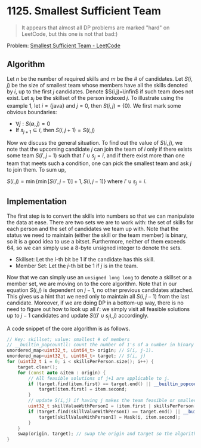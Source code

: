 # 1125. Smallest Sufficient Team

> It appears that almost all DP problems are marked "hard" on LeetCode, but this one is not that bad:)

Problem: [Smallest Sufficient Team - LeetCode](https://leetcode.com/problems/smallest-sufficient-team/description/)

## Algorithm

Let $n$ be the number of required skills and $m$ be the # of candidates. Let $S(i ,j)$ be the size of smallest team whose members have all the skills denoted by $i$, up to the first $j$ candidates. Denote $S(i,j)=\infin$ if such team does not exist. Let $s_j$ be the skillset of the person indexed $j$. To illustrate using the example 1, let $i = \{\text{java}\}$ and $j = 0$, then $S(i,j) = \{0\}$. We first mark some obvious boundaries:

- $\forall{j}: S(\emptyset, j) = 0$
- If $s_{j+1}\subseteq i$, then $S(i,j+1)=S(i,j)$

Now we discuss the general situation. To find out the value of $S(i,j)$, we note that the upcoming candidate $j$ can join the team of $i$ only if there exists some team $S(i',j-1)$ such that $i'\cup s_j=i$, and if there exist more than one team that meets such a condition, one can pick the smallest team and ask $j$ to join them. To sum up,

$S(i,j) = \min\{\min[S(i',j-1)]+1, S(i,j-1)\}$ where $i'\cup s_j=i$.

## Implementation

The first step is to convert the skills into numbers so that we can manipulate the data at ease. There are two sets we are to work with: the set of skills for each person and the set of candidates we team up with. Note that the status we need to maintain (either the skill or the team member) is binary, so it is a good idea to use a bitset. Furthermore, neither of them exceeds 64, so we can simply use a 8-byte unsigned integer to denote the sets.

- Skillset: Let the $i$-th bit be 1 if the candidate has this skill. 
- Member Set: Let the $j$-th bit be 1 if $j$ is in the team.

Now that  we can simply use an `unsigned long long` to denote a skillset or a member set, we are moving on to the core algorithm. Note that in our equation $S(i,j)$ is dependent on $j-1$, no other previous candidates attached. This gives us a hint that we need only to maintain all $S(i, j-1)$ from the last candidate. Moreover, if we are doing DP in a bottom-up way, there is no need to figure out how to look up all $i'$: we simply visit all feasible solutions up to $j-1$ candidates and update $S((i'\cup s_j),j)$ accordingly. 

A code snippet of the core algorithm is as follows. 

```cpp
// Key: skillset; value: smallest # of members
// __builtin_popcountll: count the number of 1's of a number in binary form.
unordered_map<uint32_t, uint64_t> origin; // S(i, j-1). 
unordered_map<uint32_t, uint64_t> target; // S(i, j)
for (uint32_t i = 0; i < skillsPerPerson.size(); i++) {
    target.clear();
    for (const auto &item : origin) {
        // All feasible solutions of j+1 are applicable to j.
        if (target.find(item.first) == target.end() || __builtin_popcountll(item.second) < __builtin_popcountll(target[item.first])) {
            target[item.first] = item.second;
        }
        // update S(i,j) if having j makes the team feasible or smaller
        uint32_t skillValueWithPersonI = (item.first | skillsPerPerson[i]);
        if (target.find(skillValueWithPersonI) == target.end() || __builtin_popcountll(item.second) < __builtin_popcountll(target[skillValueWithPersonI])) {
            target[skillValueWithPersonI] = Mask(i, item.second);
        }
    }
    swap(origin, target); // swap the origin and target so the algorithm goes on
}
```